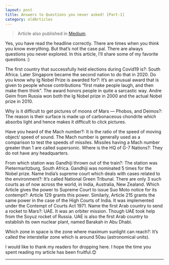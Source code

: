 ```yaml
---
layout: post 
title: Answers to Questions you never asked! [Part-1]
category: oldArticles
---
```


> Article also published in [Medium](https://surajsv.medium.com/).

Yes, you have read the headline correctly. There are times when you think you know everything. But that’s not the case pal. There are always questions you never explored. In this article, I’ll share some of my favorite questions :)

The first country that successfully held elections during Covid19 is?: South Africa. Later Singapore became the second nation to do that in 2020.
Do you know why Ig Nobel Prize is awarded for?: It’s an unusual award that is given to people whose contributions “first make people laugh, and then make them think”. The award honors people in quite a sarcastic way. Andre Geim from Russia won both the Ig Nobel prize in 2000 and the actual Nobel prize in 2010.

Why is it difficult to get pictures of moons of Mars — Phobos, and Deimos?: The reason is their surface is made up of carbonaceous chondrite which absorbs light and hence makes it difficult to click pictures.

Have you heard of the Mach number?: It is the ratio of the speed of moving object/ speed of sound. The Mach number is generally used as a comparison to test the speeds of missiles. Missiles having a Mach number greater than 1 are called supersonic.
Where is the HQ of G-7 Nations?: They do not have any headquarters.

From which station was Gandhiji thrown out of the train?: The station was Pietermaritzburg, South Africa. Gandhiji was nominated 5 times for the Nobel prize.
Name India’s supreme court which deals with cases related to the environment?: It’s called National Green Tribunal. There are only 3 such courts as of now across the world, in India, Australia, New Zealand.
Which Article gives the power to Supreme Court to issue Suo Moto notice for its contempt?: Article 129 grants this power. Similarly, Article 215 grants the same power in the case of the High Courts of India. It was implemented under the Contempt of Courts Act 1971.
Name the first Arab country to send a rocket to Mars?: UAE. It was an orbiter mission. Though UAE took help from the Soyuz rocket of Russia. UAE is also the first Arab country to establish its own nuclear plant, named Barakah in Abu Dhabi.

Which zone in space is the zone where maximum sunlight can reach?: It’s called the interstellar zone which is around 50au (astronomical units).

I would like to thank my readers for dropping here. I hope the time you spent reading my article has been fruitful.😊

----------------

